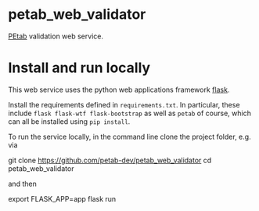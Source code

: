 # petab_web_validator

[PEtab](https://github.com/petab-dev/petab) validation web service.


# Install and run locally

This web service uses the python web applications framework
[flask](https://flask.palletsprojects.com/en/1.1.x/).

Install the requirements defined in `requirements.txt`. In particular, these
include `flask flask-wtf flask-bootstrap` as well as `petab` of course, which
can all be installed using `pip install`.

To run the service locally, in the command line clone the project folder, e.g.
via

  git clone https://github.com/petab-dev/petab_web_validator
  cd petab_web_validator

and then

  export FLASK_APP=app
  flask run
